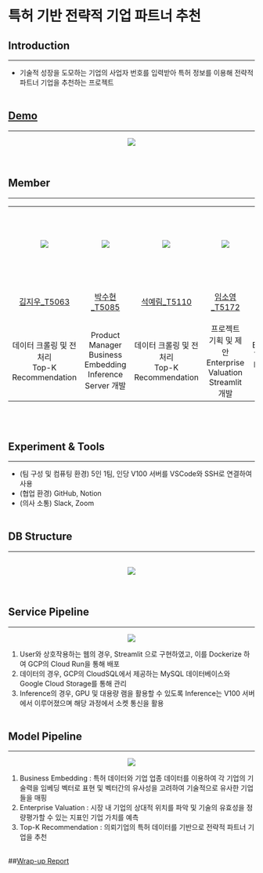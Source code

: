# 특허 기반 전략적 기업 파트너 추천

## **Introduction**
---
* 기술적 성장을 도모하는 기업의 사업자 번호를 입력받아 특허 정보를 이용해 전략적 파트너 기업을 추천하는 프로젝트
<br><br>

## **[Demo](https://www.youtube.com/watch?v=E5KTuIByZmw)**
---
<div align="center">
  <img src="https://github.com/boostcampaitech5/level3_recsys_finalproject-recsys-08/assets/62042287/1a4a7b3f-6564-4902-97d6-48998cfbe2be">
</div>
<br><br>

## **Member**
---
<table align="center">
  <tr height="155px">
    <td align="center" width="150px" height="155px">
      <a href="https://github.com/rlawldn11703"><img src="https://avatars.githubusercontent.com/u/71757471?v=4"/></a>
    </td>
    <td align="center" width="150px" height="155px">
      <a href="https://github.com/Sh-IT0311"><img src="https://avatars.githubusercontent.com/u/62042287?v=4"/></a>
    </td>
    <td align="center" width="150px" height="155px">
      <a href="https://github.com/rimmiya"><img src="https://avatars.githubusercontent.com/u/43161401?v=4"/></a>
    </td>
    <td align="center" width="150px" height="155px">
      <a href="https://github.com/AI-soyoung"><img src="https://avatars.githubusercontent.com/u/126646180?v=4"/></a>
    </td>
    <td align="center" width="150px" height="155px">
      <a href="https://github.com/1132jjw"><img src="https://avatars.githubusercontent.com/u/62981031?v=4"/></a>
    </td>
  </tr>
  <tr height="80px">
    <td align="center" width="150px">
      <a href="https://github.com/rlawldn11703">김지우_T5063</a>
    </td>
    <td align="center" width="150px">
      <a href="https://github.com/Sh-IT0311">박수현_T5085</a>
    </td>
    <td align="center" width="150px">
      <a href="https://github.com/rimmiya">석예림_T5110</a>
    </td>
    <td align="center" width="150px">
      <a href="https://github.com/AI-soyoung">임소영_T5172</a>
    </td>
    <td align="center" width="150px">
      <a href="https://github.com/1132jjw">전증원_T5185</a>
    </td>
  </tr>
  <tr height="140px">
    <td align="center" width="150px">
      데이터 크롤링 및 전처리
      <br>Top-K Recommendation
    </td>
    <td align="center" width="150px">
      Product Manager
      <br>Business Embedding
      <br>Inference Server 개발
    </td>
    <td align="center" width="150px">
      데이터 크롤링 및 전처리
      <br>Top-K Recommendation
    </td>
    <td align="center" width="150px">
      프로젝트 기획 및 제안
      <br>Enterprise Valuation
      <br>Streamlit 개발
    </td>
    <td align="center" width="150px">
      Enterprise Valuation
      <br>Database 구축
    </td>
  </tr>
</table>
&nbsp;
<br><br>

## **Experiment & Tools**
---
* (팀 구성 및 컴퓨팅 환경) 5인 1팀, 인당 V100 서버를 VSCode와 SSH로 연결하여 사용
* (협업 환경) GitHub, Notion
* (의사 소통) Slack, Zoom
<br><br>

## **DB Structure**
---
<br>
<div align="center">
  <img src="https://github.com/boostcampaitech5/level3_recsys_finalproject-recsys-08/assets/62042287/f614c2a4-787f-498d-b899-b310cb5b4281">
</div>
<br><br>

## **Service Pipeline**
---
<div align="center">
  <img src="https://github.com/boostcampaitech5/level3_recsys_finalproject-recsys-08/assets/62042287/b228407f-3e0a-4855-9cc9-872fc3ecf579">
</div>

1. User와 상호작용하는 웹의 경우, Streamlit 으로 구현하였고, 이를 Dockerize 하여 GCP의 Cloud Run을 통해 배포
2. 데이터의 경우, GCP의 CloudSQL에서 제공하는 MySQL 데이터베이스와 Google Cloud Storage를 통해 관리
3. Inference의 경우, GPU 및 대용량 램을 활용할 수 있도록 Inference는 V100 서버에서 이루어졌으며 해당 과정에서 소켓 통신을 활용
<br><br>

## **Model Pipeline**
---
<div align="center">
  <img src="https://github.com/boostcampaitech5/level3_recsys_finalproject-recsys-08/assets/62042287/adacc1fe-e207-4bcb-b69b-641297de3716">
</div>

1. Business Embedding : 특허 데이터와 기업 업종 데이터를 이용하여 각 기업의 기술력을 임베딩 벡터로 표현 및 벡터간의 유사성을 고려하여 기술적으로 유사한 기업들을 매핑
2. Enterprise Valuation : 시장 내 기업의 상대적 위치를 파악 및 기술의 유효성을 정량평가할 수 있는 지표인 기업 가치를 예측
3. Top-K Recommendation : 의뢰기업의 특허 데이터를 기반으로 전략적 파트너 기업을 추천
<br><br>



##[Wrap-up Report](https://www.notion.so/Recsys-8-EXIT-Final-Project-Wrap-Up-Report-d69b98ae029b4a159949a6ccd1d6e8b1)
